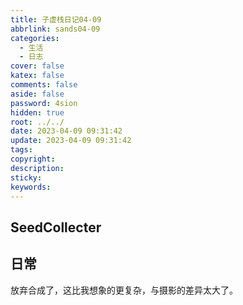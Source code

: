 ```yaml
---
title: 子虚栈日记04-09
abbrlink: sands04-09
categories:
  - 生活
  - 日志
cover: false
katex: false
comments: false
aside: false
password: 4sion
hidden: true
root: ../../
date: 2023-04-09 09:31:42
update: 2023-04-09 09:31:42
tags:
copyright:
description:
sticky:
keywords:
---
```


## SeedCollecter


## 日常
放弃合成了，这比我想象的更复杂，与摄影的差异太大了。